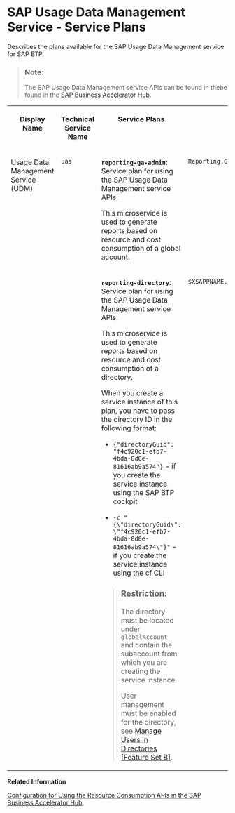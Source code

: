 <!-- loioc94c85ee026846f1843e3bc9abd111f1 -->

# SAP Usage Data Management Service - Service Plans

Describes the plans available for the SAP Usage Data Management service for SAP BTP.

> ### Note:  
> The SAP Usage Data Management service APIs can be found in thebe found in the [SAP Business Accelerator Hub](https://api.sap.com/api/APIUasReportingService/overview).


<table>
<tr>
<th valign="top">

Display Name



</th>
<th valign="top">

Technical Service Name



</th>
<th valign="top">

Service Plans



</th>
<th valign="top">

Scopes



</th>
</tr>
<tr>
<td valign="top" rowspan="2">

Usage Data Management Service \(UDM\)



</td>
<td valign="top" rowspan="2">

`uas`



</td>
<td valign="top">

**`reporting-ga-admin`:** Service plan for using the SAP Usage Data Management service APIs.

This microservice is used to generate reports based on resource and cost consumption of a global account.



</td>
<td valign="top">

`Reporting.GA_Admin`



</td>
</tr>
<tr>
<td valign="top">

**`reporting-directory`:** Service plan for using the SAP Usage Data Management service APIs.

This microservice is used to generate reports based on resource and cost consumption of a directory.

When you create a service instance of this plan, you have to pass the directory ID in the following format:

-   `{"directoryGuid": "f4c920c1-efb7-4bda-8d0e-81616ab9a574"}` - if you create the service instance using the SAP BTP cockpit

-   `-c "{\"directoryGuid\": \"f4c920c1-efb7-4bda-8d0e-81616ab9a574\"}"` - if you create the service instance using the cf CLI


> ### Restriction:  
> The directory must be located under `globalAccount` and contain the subaccount from which you are creating the service instance.
> 
> User management must be enabled for the directory, see [Manage Users in Directories \[Feature Set B\]](manage-users-in-directories-feature-set-b-ff4d4a4.md).



</td>
<td valign="top">

`$XSAPPNAME.reporting.Directory_Admin`



</td>
</tr>
</table>

**Related Information**  


[Configuration for Using the Resource Consumption APIs in the SAP Business Accelerator Hub](configuration-for-using-the-resource-consumption-apis-in-the-sap-business-accelerator-h-4bfe9c7.md "The Resource Consumption APIs of the SAP Usage Data Management service for SAP BTP are protected with OAuth 2.0 Client Credentials grant type and in some cases, also the Password grant type.")

